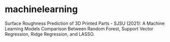 # machinelearning
Surface Roughness Prediction of 3D Printed Parts - SJSU (2021): A Machine Learning Models Comparison Between Random Forest, Support Vector Regression, Ridge Regression, and LASSO.
